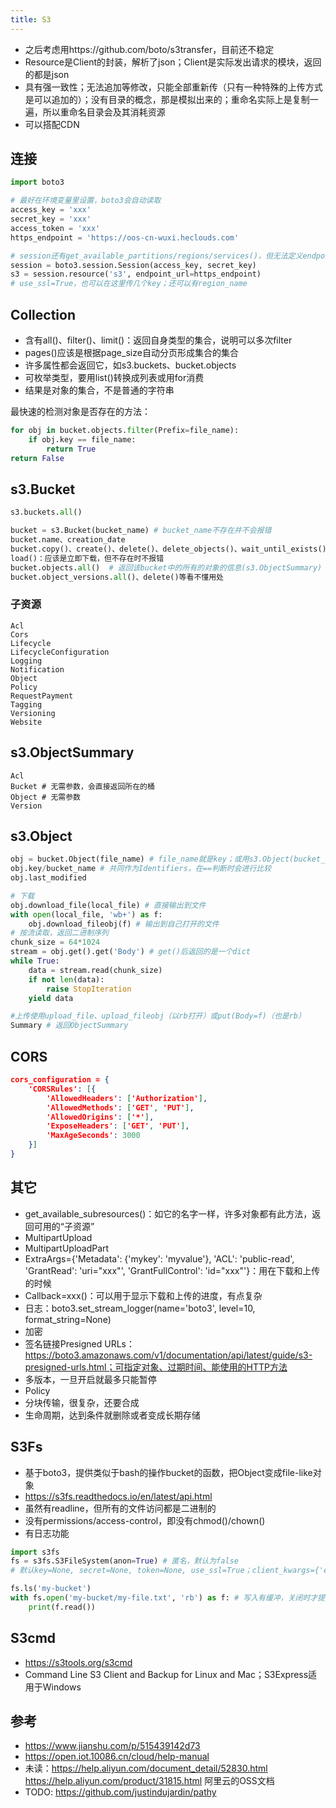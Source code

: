 ```yaml
---
title: S3
---
```


* 之后考虑用https://github.com/boto/s3transfer，目前还不稳定
* Resource是Client的封装，解析了json；Client是实际发出请求的模块，返回的都是json
* 具有强一致性；无法追加等修改，只能全部重新传（只有一种特殊的上传方式是可以追加的）；没有目录的概念，那是模拟出来的；重命名实际上是复制一遍，所以重命名目录会及其消耗资源
* 可以搭配CDN

## 连接

```python
import boto3

# 最好在环境变量里设置，boto3会自动读取
access_key = 'xxx'
secret_key = 'xxx'
access_token = 'xxx'
https_endpoint = 'https://oos-cn-wuxi.heclouds.com'

# session还有get_available_partitions/regions/services()，但无法定义endpoint，只能用aws的
session = boto3.session.Session(access_key, secret_key)
s3 = session.resource('s3', endpoint_url=https_endpoint)
# use_ssl=True，也可以在这里传几个key；还可以有region_name
```

## Collection

* 含有all()、filter()、limit()：返回自身类型的集合，说明可以多次filter
* pages()应该是根据page_size自动分页形成集合的集合
* 许多属性都会返回它，如s3.buckets、bucket.objects
* 可枚举类型，要用list()转换成列表或用for消费
* 结果是对象的集合，不是普通的字符串

最快速的检测对象是否存在的方法：

```python
for obj in bucket.objects.filter(Prefix=file_name):
    if obj.key == file_name:
        return True
return False
```

## s3.Bucket

```python
s3.buckets.all()

bucket = s3.Bucket(bucket_name) # bucket_name不存在并不会报错
bucket.name、creation_date
bucket.copy()、create()、delete()、delete_objects()、wait_until_exists()
load()：应该是立即下载，但不存在时不报错
bucket.objects.all()  # 返回该bucket中的所有的对象的信息(s3.ObjectSummary)
bucket.object_versions.all()、delete()等看不懂用处
```

### 子资源

```
Acl
Cors
Lifecycle
LifecycleConfiguration
Logging
Notification
Object
Policy
RequestPayment
Tagging
Versioning
Website
```

## s3.ObjectSummary

```
Acl
Bucket # 无需参数，会直接返回所在的桶
Object # 无需参数
Version
```

## s3.Object

```python
obj = bucket.Object(file_name) # file_name就是key；或用s3.Object(bucket_name, file_name)
obj.key/bucket_name # 共同作为Identifiers，在==判断时会进行比较
obj.last_modified

# 下载
obj.download_file(local_file) # 直接输出到文件
with open(local_file, 'wb+') as f:
    obj.download_fileobj(f) # 输出到自己打开的文件
# 按流读取，返回二进制序列
chunk_size = 64*1024
stream = obj.get().get('Body') # get()后返回的是一个dict
while True:
    data = stream.read(chunk_size)
    if not len(data):
        raise StopIteration
    yield data

#上传使用upload_file、upload_fileobj（以rb打开）或put(Body=f)（也是rb）
Summary # 返回ObjectSummary
```

## CORS

```json
cors_configuration = {
    'CORSRules': [{
        'AllowedHeaders': ['Authorization'],
        'AllowedMethods': ['GET', 'PUT'],
        'AllowedOrigins': ['*'],
        'ExposeHeaders': ['GET', 'PUT'],
        'MaxAgeSeconds': 3000
    }]
}
```

## 其它

* get_available_subresources()：如它的名字一样，许多对象都有此方法，返回可用的“子资源”
* MultipartUpload
* MultipartUploadPart
* ExtraArgs={'Metadata': {'mykey': 'myvalue'}, 'ACL': 'public-read', 'GrantRead': 'uri="xxx"', 'GrantFullControl': 'id="xxx"'}：用在下载和上传的时候
* Callback=xxx()：可以用于显示下载和上传的进度，有点复杂
* 日志：boto3.set_stream_logger(name='boto3', level=10, format_string=None)
* 加密
* 签名链接Presigned URLs：https://boto3.amazonaws.com/v1/documentation/api/latest/guide/s3-presigned-urls.html；可指定对象、过期时间、能使用的HTTP方法
* 多版本，一旦开启就最多只能暂停
* Policy
* 分块传输，很复杂，还要合成
* 生命周期，达到条件就删除或者变成长期存储

## S3Fs

* 基于boto3，提供类似于bash的操作bucket的函数，把Object变成file-like对象
* https://s3fs.readthedocs.io/en/latest/api.html
* 虽然有readline，但所有的文件访问都是二进制的
* 没有permissions/access-control，即没有chmod()/chown()
* 有日志功能

```python
import s3fs
fs = s3fs.S3FileSystem(anon=True) # 匿名，默认为false
# 默认key=None, secret=None, token=None, use_ssl=True；client_kwargs={'endpoint_url': 'xxx'}

fs.ls('my-bucket')
with fs.open('my-bucket/my-file.txt', 'rb') as f: # 写入有缓冲，关闭时才提交
    print(f.read())
```

## S3cmd

* https://s3tools.org/s3cmd
* Command Line S3 Client and Backup for Linux and Mac；S3Express适用于Windows

## 参考

* https://www.jianshu.com/p/515439142d73
* https://open.iot.10086.cn/cloud/help-manual
* 未读：https://help.aliyun.com/document_detail/52830.html https://help.aliyun.com/product/31815.html 阿里云的OSS文档
* TODO: https://github.com/justindujardin/pathy

